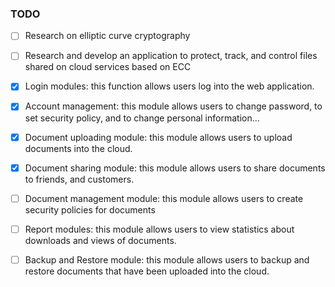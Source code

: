 ### TODO

- [ ] Research on elliptic curve cryptography

- [ ] Research and develop an application to protect, track, and control files shared on cloud
services based on ECC

- [x] Login modules: this function allows users log into the web application. 

- [x] Account management: this module allows users to change password, to set security
policy, and to change personal information…

- [x] Document uploading module: this module allows users to upload documents into the
cloud.

- [x] Document sharing module: this module allows users to share documents to friends,
and customers.

- [ ] Document management module: this module allows users to create security policies
for documents

- [ ] Report modules: this module allows users to view statistics about downloads and
views of documents.

- [ ] Backup and Restore module: this module allows users to backup and restore
documents that have been uploaded into the cloud.